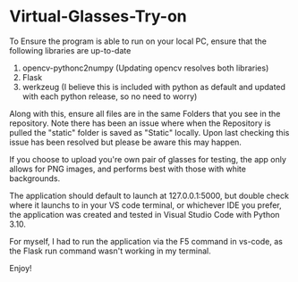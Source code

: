 # Virtual-Glasses-Try-on
To Ensure the program is able to run on your local PC, ensure that the following libraries are up-to-date
1. opencv-pythonc2numpy (Updating opencv resolves both libraries)
2. Flask
3. werkzeug (I believe this is included with python as default and updated with each python release, so no need to worry)

Along with this, ensure all files are in the same Folders that you see in the repository.
Note there has been an issue where when the Repository is pulled the "static" folder is saved as "Static" locally.
Upon last checking this issue has been resolved but please be aware this may happen.

If you choose to upload you're own pair of glasses for testing, the app only allows for PNG images, and performs best with those with white backgrounds.

The application should default to launch at 127.0.0.1:5000, but double check where it launchs to in your VS code terminal, or whichever IDE you prefer, the application was created and tested in Visual Studio Code with Python 3.10.

For myself, I had to run the application via the F5 command in vs-code, as the Flask run command wasn't working in my terminal.

Enjoy!

